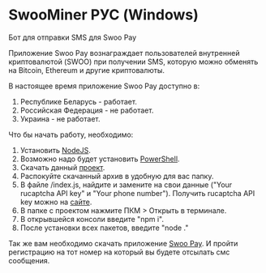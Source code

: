 # SwooMiner РУС (Windows)
Бот для отправки SMS для Swoo Pay

Приложение Swoo Pay вознаграждает пользователей внутренней криптовалютой (SWOO) при получении SMS, которую можно обменять на Bitcoin, Ethereum и другие криптовалюты.

В настоящее время приложение Swoo Pay доступно в:

1. Республике Беларусь - работает.
2. Российская Федерация - не работает.
3. Украина - не работает.


Что бы начать работу, необходимо:
1. Установить [NodeJS](https://nodejs.org/en).
2. Возможно надо будет установить [PowerShell](https://learn.microsoft.com/ru-ru/powershell/scripting/install/installing-powershell-on-windows?view=powershell-7.4#msi).
3. Скачать данный [проект](https://github.com/AlexRahvalov/SwooMiner/releases).
4. Распокуйте скачанный архив в удобную для вас папку.
5. В файле /index.js, найдите и замените на свои данные ("Your rucaptcha API key" и "Your phone number"). Получить rucaptcha API key можно на [сайте](https://rucaptcha.com/).
6. В папке с проектом нажмите ПКМ > Открыть в терминале.
7. В открывшейся консоли введите "npm i".
8. После установки всех пакетов, введите "node ."

Так же вам необходимо скачать приложение [Swoo Pay](https://play.google.com/store/apps/details?id=com.cardsmobile.swoo&hl=ru&gl=US).
И пройти регистрацию на тот номер на который вы будете отсылать смс сообщения.
